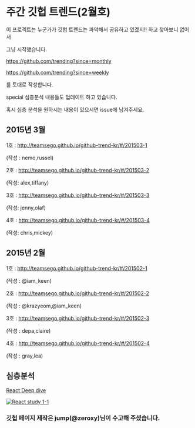 # 주간 깃헙 트렌드(2월호)

이 프로젝트는 누군가가 깃헙 트렌드는 파악해서 공유하고 있겠지!! 하고 찾아보니 없어서

그냥 시작했습니다.

https://github.com/trending?since=monthly

https://github.com/trending?since=weekly

를 토대로 작성합니다.

special 심층분석 내용들도 업데이트 하고 있습니다.

혹시 심층 분석을 원하시는 내용이 있으시면 issue에 남겨주세요.

## 2015년 3월

  1호 : http://teamsego.github.io/github-trend-kr/#/201503-1

  (작성 : nemo,russel)

  2호 : http://teamsego.github.io/github-trend-kr/#/201503-2

  (작성: alex,tiffany)

  3호 : http://teamsego.github.io/github-trend-kr/#/201503-3

  (작성: jenny,olaf)

  4호 : http://teamsego.github.io/github-trend-kr/#/201503-4

  (작성: chris,mickey)


## 2015년 2월


  1호 : http://teamsego.github.io/github-trend-kr/#/201502-1

  (작성 : @iam_keen)


  2호 : http://teamsego.github.io/github-trend-kr/#/201502-2

  (작성 : @krazyeom,@iam_keen)

  3호 : http://teamsego.github.io/github-trend-kr/#/201502-3

  (작성 : depa,claire)

  4호 : http://teamsego.github.io/github-trend-kr/#/201502-4

  (작성 : gray,lea)



## 심층분석
[ React Deep dive ](https://github.com/TeamSEGO/github-trend-kr/blob/master/special/deep-dive-reactJs-00.md)

[![React study 1-1](http://img.youtube.com/vi/_XvKAhxuJ4s/0.jpg)](http://www.youtube.com/watch?v=_XvKAhxuJ4s)


### 깃헙 페이지 제작은 jump(@zeroxy)님이 수고해 주셨습니다.
